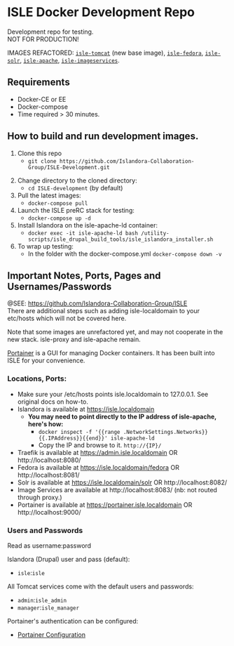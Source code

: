 # ISLE Docker Development Repo
Development repo for testing.  
NOT FOR PRODUCTION!

IMAGES REFACTORED: [`isle-tomcat`](https://github.com/Islandora-Collaboration-Group/isle-tomcat/) (new base image), [`isle-fedora`](https://github.com/Islandora-Collaboration-Group/isle-fedora/), [`isle-solr`](https://github.com/Islandora-Collaboration-Group/isle-solr/), [`isle-apache`](https://github.com/Islandora-Collaboration-Group/isle-apache/), [`isle-imageservices`](https://github.com/Islandora-Collaboration-Group/isle-imageservices/).  

## Requirements  
* Docker-CE or EE
* Docker-compose
* Time required > 30 minutes.

## How to build and run development images.  
1. Clone this repo <!-- OR wget the docker-compose.yml -->
    - `git clone https://github.com/Islandora-Collaboration-Group/ISLE-Development.git` 
    <!-- - `wget https://github.com/Islandora-Collaboration-Group/ISLE-Development/blob/development/docker-compose.yml` -->
<!-- 1. Clone this repository recursively. In terminal:
    - `git clone --recurse-submodules https://github.com/Islandora-Collaboration-Group/ISLE-Development.git`
2. Change directory to the cloned directory:
    - `cd ISLE-development` (by default)
3. Build the tomcat-base image locally:
    - `docker build -t isle-tomcat:latest --rm images/isle-tomcat/` 
4. When isle-tomcat is complete, build the rest of the refactored stack:
    - `docker-compose build` -->
2. Change directory to the cloned directory:
    - `cd ISLE-development` (by default)
    <!-- - create a folder and move the docker-compose.yml there! -->
3. Pull the latest images:
    - `docker-compose pull`
4. Launch the ISLE preRC stack for testing:
    - `docker-compose up -d`
5. Install Islandora on the isle-apache-ld container:
    - `docker exec -it isle-apache-ld bash /utility-scripts/isle_drupal_build_tools/isle_islandora_installer.sh`
6. To wrap up testing:
    - In the folder with the docker-compose.yml `docker-compose down -v`


## Important Notes, Ports, Pages and Usernames/Passwords
@SEE: https://github.com/Islandora-Collaboration-Group/ISLE  
There are additional steps such as adding isle-localdomain to your etc/hosts which will not be covered here. 

Note that some images are unrefactored yet, and may not cooperate in the new stack. isle-proxy and isle-apache remain.

[Portainer](https://portainer.io/) is a GUI for managing Docker containers. It has been built into ISLE for your convenience.

### Locations, Ports:
* Make sure your /etc/hosts points isle.localdomain to 127.0.0.1. See original docs on how-to.
* Islandora is available at https://isle.localdomain
  * **You may need to point directly to the IP address of isle-apache, here's how:**
    - `docker inspect -f '{{range .NetworkSettings.Networks}}{{.IPAddress}}{{end}}' isle-apache-ld`
    - Copy the IP and browse to it.  `http://{IP}/`
* Traefik is available at https://admin.isle.localdomain OR http://localhost:8080/
* Fedora is available at https://isle.localdomain/fedora OR http://localhost:8081/
* Solr is available at https://isle.localdomain/solr OR http://localhost:8082/
* Image Services are available at http://localhost:8083/ (nb: not routed through proxy.)
* Portainer is available at https://portainer.isle.localdomain OR http://localhost:9000/


### Users and Passwords
Read as username:password

Islandora (Drupal) user and pass (default):
 * `isle`:`isle`

All Tomcat services come with the default users and passwords:
* `admin`:`isle_admin`
* `manager`:`isle_manager`

Portainer's authentication can be configured: 
* [Portainer Configuration](https://portainer.readthedocs.io/en/stable/configuration.html)
